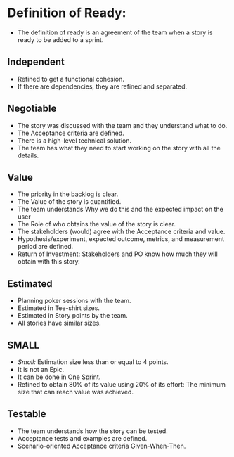 # Definition of Ready:
- The definition of ready is an agreement of the team when a story is ready to be added to a sprint. 
## Independent
- Refined to get a functional cohesion.
- If there are dependencies, they are refined and separated.

##  Negotiable
- The story was discussed with the team and they understand what to do.
- The Acceptance criteria are defined.
- There is a high-level technical solution.
- The team has what they need to start working on the story with all the details.

## Value
- The priority in the backlog is clear.
- The Value of the story is quantified.
- The team understands Why we do this and the expected impact on the user
- The Role of who obtains the value of the story is clear.
- The stakeholders (would) agree with the Acceptance criteria and value.
- Hypothesis/experiment, expected outcome, metrics, and measurement period are defined.
- Return of Investment: Stakeholders and PO know how much they will obtain with this story.

## Estimated
- Planning poker sessions with the team.
- Estimated in Tee-shirt sizes.
- Estimated in Story points by the team.
- All stories have similar sizes.

## SMALL
- _Small:_ Estimation size less than or equal to 4 points.
- It is not an Epic.
- It can be done in One Sprint.
- Refined to obtain 80% of its value using 20% of its effort: The minimum size that can reach value was achieved. 

## Testable
- The team understands how the story can be tested.
- Acceptance tests and examples are defined.
- Scenario-oriented Acceptance criteria Given-When-Then.
